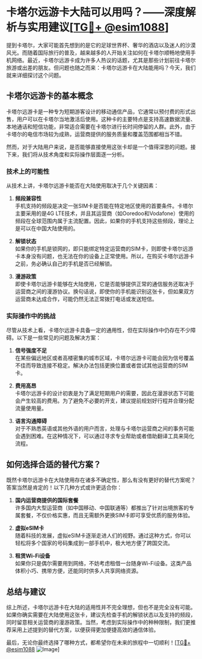 # 卡塔尔远游卡大陆可以用吗？——深度解析与实用建议[[TG💪+ @esim1088](https://t.me/s/esim1088)]

提到卡塔尔，大家可能首先想到的是它的足球世界杯、奢华的酒店以及迷人的沙漠风光。而随着国际旅行的普及，越来越多的人开始关注如何在卡塔尔顺畅地使用手机网络。最近，卡塔尔远游卡成为许多人热议的话题，尤其是那些计划前往卡塔尔旅游或出差的朋友。但问题也随之而来：卡塔尔远游卡在大陆能用吗？今天，我们就来详细探讨这个问题。

## 卡塔尔远游卡的基本概念

卡塔尔远游卡是一种专为短期游客设计的移动通信产品，它通常以预付费的形式出售，用户可以在卡塔尔当地激活后使用。这种卡的主要特点是支持高速数据流量、本地通话和短信功能，非常适合需要在卡塔尔进行长时间停留的人群。此外，由于卡塔尔的电信市场较为成熟，运营商提供的服务质量和覆盖范围都相当不错。

然而，对于大陆用户来说，是否能够直接使用这张卡却是一个值得深思的问题。接下来，我们将从技术角度和实际操作层面逐一分析。

### 技术上的可能性

从技术上讲，卡塔尔远游卡能否在大陆使用取决于几个关键因素：

1. **频段兼容性**  
   手机支持的频段是决定一张SIM卡是否能在特定地区使用的首要条件。卡塔尔主要采用的是4G LTE技术，并且其运营商（如Ooredoo和Vodafone）使用的频段在全球范围内属于主流配置。因此，如果你的手机支持这些频段，理论上是可以在中国大陆使用的。

2. **解锁状态**  
   如果你的手机是锁网的，即只能绑定特定运营商的SIM卡，则即使卡塔尔远游卡本身没有问题，也无法在你的设备上正常使用。所以，在购买卡塔尔远游卡之前，务必确认自己的手机是否已经解锁。

3. **漫游政策**  
   即使卡塔尔远游卡能够在大陆使用，它是否能够提供正常的通信服务还取决于运营商之间的漫游协议。换句话说，即使你的手机能识别这张卡，但如果双方运营商未达成合作，可能仍然无法正常拨打电话或发送短信。

### 实际操作中的挑战

尽管从技术上看，卡塔尔远游卡具备一定的通用性，但在实际操作中仍存在不少障碍。以下是一些常见的问题及解决方案：

1. **信号强度不足**  
   在某些偏远地区或者高楼密集的城市区域，卡塔尔远游卡可能会因为信号覆盖不佳而导致连接不稳定。解决办法包括更换位置或者尝试其他运营商的SIM卡。

2. **费用高昂**  
   卡塔尔远游卡的设计初衷是为了满足短期用户的需要，因此在漫游状态下可能会产生较高的费用。为了避免不必要的开支，建议提前规划好行程并合理分配流量使用量。

3. **语言沟通障碍**  
   对于不熟悉英语或其他外语的用户而言，处理与卡塔尔运营商之间的事务可能会遇到困难。在这种情况下，可以通过寻求专业帮助或者借助翻译工具来简化流程。

## 如何选择合适的替代方案？

既然卡塔尔远游卡在大陆使用存在诸多不确定性，那么有没有更好的替代方案呢？答案当然是肯定的！以下几种方式或许更适合你：

1. **国内运营商提供的国际套餐**  
   许多国内大型运营商（如中国移动、中国联通等）都推出了针对出境旅客的专属套餐，不仅价格实惠，而且无需额外更换SIM卡即可享受优质的服务体验。

2. **虚拟eSIM卡**  
   随着科技的发展，虚拟eSIM卡逐渐走进人们的视野。通过这种方式，你可以轻松将多个国家的号码集成到一部手机中，极大地方便了跨国交流。

3. **租赁Wi-Fi设备**  
   如果你只是偶尔需要用到网络，不妨考虑租借一台随身Wi-Fi设备。这类产品体积小巧、携带方便，还能同时供多人共享网络资源。

## 总结与建议

综上所述，卡塔尔远游卡在大陆的适用性并不完全理想，但也不是完全没有可能。如果你确实需要在大陆使用这张卡，建议先检查手机的解锁状态以及支持的频段，同时留意相关运营商的漫游政策。当然，考虑到实际操作中的种种限制，我们更推荐采用上述提到的替代方案，以便获得更加便捷高效的通信体验。

最后，无论你最终选择了哪种方式，都希望你在未来的旅程中一切顺利！[[TG💪+ @esim1088](https://t.me/s/esim1088) ![Image](https://i.postimg.cc/4NQfJmqS/Snipaste-2025-05-13-00-14-12.png)]